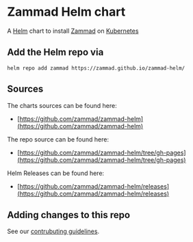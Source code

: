 # Zammad Helm chart

A [Helm](https://helm.sh) chart to install [Zammad](https://zammad.org) on [Kubernetes](https://kubernetes.io)

## Add the Helm repo via

```console
helm repo add zammad https://zammad.github.io/zammad-helm/
```

## Sources

The charts sources can be found here:

* [https://github.com/zammad/zammad-helm](https://github.com/zammad/zammad-helm)

The repo source can be found here:

* [https://github.com/zammad/zammad-helm/tree/gh-pages](https://github.com/zammad/zammad-helm/tree/gh-pages)

Helm Releases can be found here:

* [https://github.com/zammad/zammad-helm/releases](https://github.com/zammad/zammad-helm/releases)

## Adding changes to this repo

See our [contrubuting guidelines](https://github.com/zammad/zammad-helm/blob/master/CONTRIBUTING.md).
